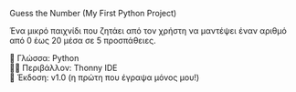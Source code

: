 Guess the Number (My First Python Project)

Ένα μικρό παιχνίδι που ζητάει από τον χρήστη να μαντέψει έναν αριθμό από 0 έως 20 μέσα σε 5 προσπάθειες.

📘 Γλώσσα: Python  
👨‍💻 Περιβάλλον: Thonny IDE  
📅 Έκδοση: v1.0 (η πρώτη που έγραψα μόνος μου!)
